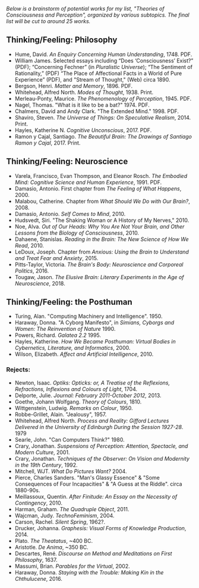 *Below is a brainstorm of potential works for my list, "Theories of Consciousness and Perception", organized by various subtopics. The final list will be cut to around 25 works.*

## Thinking/Feeling: Philosophy
* Hume, David. *An Enquiry Concerning Human Understanding*, 1748. PDF.
* William James. Selected essays including “Does ‘Consciousness’ Exist?” (PDF); “Concerning Fechner” (in *Pluralistic Universe*); “The Sentiment of Rationality,” (PDF) “The Place of Affectional Facts in a World of Pure Experience” (PDF), and "Stream of Thought," (Web) circa 1890.
* Bergson, Henri. *Matter and Memory*, 1896. PDF.
* Whitehead, Alfred North. *Modes of Thought*, 1938. Print.
* Merleau-Ponty, Maurice. *The Phenomenology of Perception*, 1945. PDF.
* Nagel, Thomas. "What is it like to be a bat?" 1974. PDF.
* Chalmers, David and Andy Clark. "The Extended Mind." 1998. PDF.
* Shaviro, Steven. *The Universe of Things: On Speculative Realism*, 2014. Print. 
* Hayles, Katherine N. *Cognitive  Unconscious*, 2017. PDF.
* Ramon y Cajal, Santiago. *The Beautiful Brain: The Drawings of Santiago Ramon y Cajal*, 2017. Print.

## Thinking/Feeling: Neuroscience
* Varela, Francisco, Evan Thompson, and Eleanor Rosch. *The Embodied Mind: Cognitive Science and Human Experience*, 1991. PDF. 
* Damasio, Antonio. First chapter from *The Feeling of What Happens*, 2000.
* Malabou, Catherine. Chapter from *What Should We Do with Our Brain?*, 2008.
* Damasio, Antonio. *Self Comes to Mind*, 2010.
* Hudsvedt, Siri. "The Shaking Woman or A History of My Nerves," 2010.
* Noe, Alva. *Out of Our Heads: Why You Are Not Your Brain, and Other Lessons from the Biology of Consciousness*, 2010.
* Dahaene, Stanislas. *Reading in the Brain: The New Science of How We Read*, 2010.
* LeDoux, Joseph. Chapter from *Anxious: Using the Brain to Understand and Treat Fear and Anxiety*, 2015.
* Pitts-Taylor, Victoria. *The Brain's Body: Neuroscience and Corporeal Politics*, 2016. 
* Tougaw, Jason. *The Elusive Brain: Literary Experiments in the Age of Neuroscience*, 2018. 

## Thinking/Feeling: the Posthuman
* Turing, Alan. "Computing Machinery and Intelligence". 1950.
* Haraway, Donna. "A Cyborg Manifesto", in *Simians, Cyborgs and Women: The Reinvention of Nature* 1990.
* Powers, Richard. *Galatea 2.2* 1995.
* Hayles, Katherine. *How We Became Posthuman: Virtual Bodies in Cybernetics, Literature, and Informatics*, 2000.
* Wilson, Elizabeth. *Affect and Artificial Intelligence*, 2010.

### Rejects:
* Newton, Isaac. *Optiks: Opticks: or, A Treatise of the Reflexions, Refractions, Inflexions and Colours of Light*, 1704.
* Delporte, Julie. *Journal: February 2011-October 2012,* 2013.
* Goethe, Johann Wolfgang. *Theory of Colours*, 1810.
* Wittgenstein, Ludwig. *Remarks on Colour*, 1950.
* Robbe-Grillet, Alain. "Jealousy", 1957.
* Whitehead, Alfred North. *Process and Reality: Gifford Lectures Delivered in the University of Edinburgh During the Session 1927-28*. 1979
* Searle, John. "Can Computers Think?" 1980.
* Crary, Jonathan. *Suspensions of Perception: Attention, Spectacle, and Modern Culture*, 2001.
* Crary, Jonathan. *Techniques of the Observer: On Vision and Modernity in the 19th Century*, 1992.
* Mitchell, WJT. *What Do Pictures Want?* 2004.
* Pierce, Charles Sanders. "Man's Glassy Essence" & "Some Consequences of Four Incapacities" & "A Guess at the Riddle". circa 1880-90s.
* Meillassoux, Quentin. *After Finitude: An Essay on the Necessity of Contingency*, 2010.
* Harman, Graham. *The Quadruple Object*, 2011.
* Wajcman, Judy. *TechnoFeminism*, 2004.
* Carson, Rachel. *Silent Spring*, 1962?.
* Drucker, Johanna. *Graphesis: Visual Forms of Knowledge Production*, 2014.
* Plato. *The Theatatus*, ~400 BC.
* Aristotle. *De Anima*, ~350 BC. 
* Descartes, René. *Discourse on Method and Meditations on First Philosophy*, 1637.
* Massumi, Brian. *Parables for the Virtual*, 2002.
* Haraway, Donna. *Staying with the Trouble: Making Kin in the Chthulucene*, 2016.